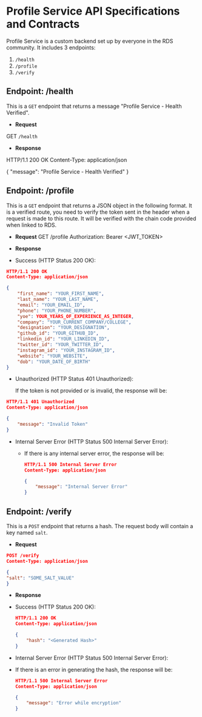 # Profile Service API Specifications and Contracts

Profile Service is a custom backend set up by everyone in the RDS community. It includes 3 endpoints:

1. `/health`
2. `/profile`
3. `/verify`

## Endpoint: /health

This is a `GET` endpoint that returns a message "Profile Service - Health Verified".

- **Request**

GET `/health`

- **Response**

HTTP/1.1 200 OK
Content-Type: application/json

{
"message": "Profile Service - Health Verified"
}

## Endpoint: /profile

This is a `GET` endpoint that returns a JSON object in the following format. It is a verified route, you need to verify the token sent in the header when a request is made to this route. It will be verified with the chain code provided when linked to RDS.

- **Request**
GET /profile
Authorization: Bearer <JWT_TOKEN>

- **Response**

- Success (HTTP Status 200 OK):

```json
HTTP/1.1 200 OK
Content-Type: application/json

{
    "first_name": "YOUR_FIRST_NAME",
    "last_name": "YOUR_LAST_NAME",
    "email": "YOUR_EMAIL_ID",
    "phone": "YOUR_PHONE_NUMBER",
    "yoe": YOUR_YEARS_OF_EXPERIENCE_AS_INTEGER,
    "company": "YOUR_CURRENT_COMPANY/COLLEGE",
    "designation": "YOUR_DESIGNATION",
    "github_id": "YOUR_GITHUB_ID",
    "linkedin_id": "YOUR_LINKEDIN_ID",
    "twitter_id": "YOUR_TWITTER_ID",
    "instagram_id": "YOUR_INSTAGRAM_ID",
    "website": "YOUR_WEBSITE",
    "dob": "YOUR_DATE_OF_BIRTH"
}
```

- Unauthorized (HTTP Status 401 Unauthorized):

    If the token is not provided or is invalid, the response will be:

```json
HTTP/1.1 401 Unauthorized
Content-Type: application/json

{
    "message": "Invalid Token"
}
```

- Internal Server Error (HTTP Status 500 Internal Server Error):
  - If there is any internal server error, the response will be:

    ```json
    HTTP/1.1 500 Internal Server Error
    Content-Type: application/json

    {
        "message": "Internal Server Error"
    }
    ```

## Endpoint: /verify

This is a `POST` endpoint that returns a hash. The request body will contain a key named `salt`.

- **Request**

```json
POST /verify
Content-Type: application/json

{
"salt": "SOME_SALT_VALUE"
}
```

- **Response**

- Success (HTTP Status 200 OK):

    ```json
    HTTP/1.1 200 OK
    Content-Type: application/json

    {
        "hash": "<Generated Hash>"
    }
    ```

- Internal Server Error (HTTP Status 500 Internal Server Error):
- If there is an error in generating the hash, the response will be:

    ```json
    HTTP/1.1 500 Internal Server Error
    Content-Type: application/json

    {
        "message": "Error while encryption"
    }
    ```
